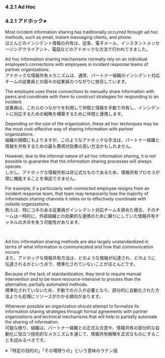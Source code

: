 ### 4.2.1 Ad Hoc
### 4.2.1 アドホック※

Most incident information sharing has traditionally occurred through ad hoc methods, such as email, instant messaging clients, and phone.  
ほとんどのインシデント情報の共有は、従来、電子メール、インスタントメッセージングクライアント、電話などのアドホックな方法で行われてきました。 

Ad hoc information sharing mechanisms normally rely on an individual employee’s connections with employees in incident response teams of partner organizations.  
アドホックな情報共有メカニズムは、通常、パートナー組織のインシデント対応チームの従業員との個々の従業員のつながりに依存しています。 

The employee uses these connections to manually share information with peers and coordinate with them to construct strategies for responding to an incident.  
従業員は、これらのつながりを利用して仲間と情報を手動で共有し、インシデントに対応するための戦略を構築するために仲間と連携します。 

Depending on the size of the organization, these ad hoc techniques may be the most cost-effective way of sharing information with partner organizations.  
組織の規模にもよりますが、このようなアドホックな手法は、パートナー組織と情報を共有するための最も費用対効果の高い方法かもしれません。 

However, due to the informal nature of ad hoc information sharing, it is not possible to guarantee that the information sharing processes will always operate.  
しかし、アドホックな情報共有は非公式なものであるため、情報共有プロセスが常に機能することを保証できません。

For example, if a particularly well-connected employee resigns from an incident response team, that team may temporarily lose the majority of information sharing channels it relies on to effectively coordinate with outside organizations.  
例えば、特にコネのある従業員がインシデント対応チームを辞めた場合、そのチームは一時的に、外部組織との効果的な連携のために頼りにしていた情報共有チャネルの大半を失う可能性があります。

<br/>

Ad hoc information sharing methods are also largely unstandardized in terms of what information is communicated and how that communication occurs.  
また、アドホックな情報共有方法は、どのような情報が伝達され、どのように伝達されるかという点で、標準化されていないことがほとんどです。 

Because of the lack of standardization, they tend to require manual intervention and to be more resource-intensive to process than the alternative, partially automated methods.  
標準化されていないため、手動での介入が必要となり、部分的に自動化された方法よりも処理にリソースがかかる傾向があります。

Whenever possible an organization should attempt to formalize its information sharing strategies through formal agreements with partner organizations and technical mechanisms that will help to partially automate the sharing of information.  
可能な限り、組織は、パートナー組織との正式な合意や、情報共有の部分的な自動化に役立つ技術的なメカニズムを通じて、情報共有戦略を正式なものにすることを試みるべきです。  

※「特定の目的の」「その場限りの」という意味のラテン語